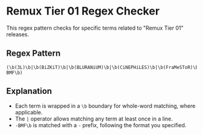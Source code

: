 
# Remux Tier 01 Regex Checker

This regex pattern checks for specific terms related to "Remux Tier 01" releases.

## Regex Pattern

```regex
(\b(3L)\b|\b(BiZKiT)\b|\b(BLURANiUM)\b|\b(CiNEPHiLES)\b|\b(FraMeSToR)\b|\b(PmP)\b|\b(WiLDCAT)\b|\b(ZQ)\b|-BMF\b)
```

## Explanation

- Each term is wrapped in a `\b` boundary for whole-word matching, where applicable.
- The `|` operator allows matching any term at least once in a line.
- `-BMF\b` is matched with a `-` prefix, following the format you specified.
